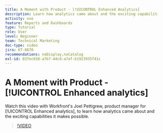 ```yaml
---
title: A Moment with Product - [!UICONTROL Enhanced Analytics]
description: Learn how analytics came about and the exciting capabilities it makes possible with Joel Pettigrew, product manager for [!UICONTROL Enhanced analytics].
activity: use
feature: Reports and Dashboards
type: Tutorial
role: User
level: Beginner
team: Technical Marketing
doc-type: video
jira: KT-8870
recommendations: noDisplay,noCatalog
exl-id: 037ec658-a7b7-44cd-a7af-b1923935f41c
---
```

# A Moment with Product - [!UICONTROL Enhanced analytics]

Watch this video with Workfront's Joel Pettigrew, product manager for [!UICONTROL Enhanced analytics], to learn how analytics came about and the exciting capabilities it makes possible. 

>[!VIDEO](https://video.tv.adobe.com/v/335042/?quality=12&learn=on)
